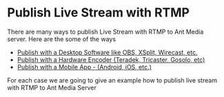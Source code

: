 # Publish Live Stream with RTMP

There are many ways to publish Live Stream with RTMP to Ant Media server. Here are the some of the ways

* <a href="./Publish_with_desktop_software_obs.md">Publish with a Desktop Software like OBS, XSplit, Wirecast, etc.</a> 
* <a href="./Publish_with_hardware_encoder_teradek_vidiu_pro.md">Publish with a Hardware Encoder (Teradek, Tricaster, Gosolo, etc)</a>
* <a href="./Publish_with_mobile_app_Android.md">Publish with a Mobile App - (Android, iOS, etc.)</a>

For each case we are going to give an example how to publish live stream with RTMP to Ant Media Server

